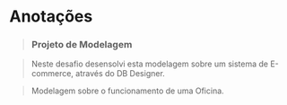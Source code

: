 # Anotações

> ### Projeto de Modelagem

> Neste desafio desensolvi esta modelagem sobre um sistema de E-commerce, através do DB Designer.

> Modelagem sobre o funcionamento de uma Oficina.